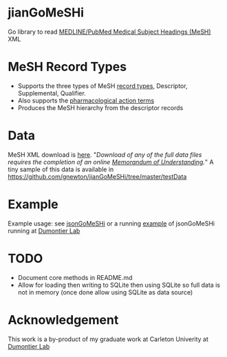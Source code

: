 jianGoMeSHi
===========

Go library to read [MEDLINE/PubMed Medical Subject Headings (MeSH)](http://www.nlm.nih.gov/mesh/) XML

MeSH Record Types
===
* Supports the three types of MeSH [record types](http://www.nlm.nih.gov/mesh/intro_record_types.html), Descriptor, Supplemental, Qualifier.
* Also supports the [pharmacological action terms](http://www.nlm.nih.gov/bsd/disted/meshtutorial/pharmacologicalactionterms/)
* Produces the MeSH hierarchy from the descriptor records

Data
====
MeSH XML download is [here](http://www.nlm.nih.gov/mesh/filelist.html). 
"_Download of any of the full data files requires the completion of an online [Memorandum of Understanding](http://www.nlm.nih.gov/mesh/2014/download/termscon.html)._"
A tiny sample of this data is available in https://github.com/gnewton/jianGoMeSHi/tree/master/testData

Example
===
Example usage: see [jsonGoMeSHi](https://github.com/gnewton/jsonGoMeSHi) or a running [example](http://s2.semanticscience.org:8080/mesh) of jsonGoMeSHi running at [Dumontier Lab](http://dumontierlab.com/)


TODO
=============
- Document core methods in README.md
- Allow for loading then writing to SQLite then using SQLite so full data is not in memory (once done allow using SQLite as data source)


Acknowledgement
=============
This work is a by-product of my graduate work at Carleton Univerity at [Dumontier Lab](http://dumontierlab.com/)
